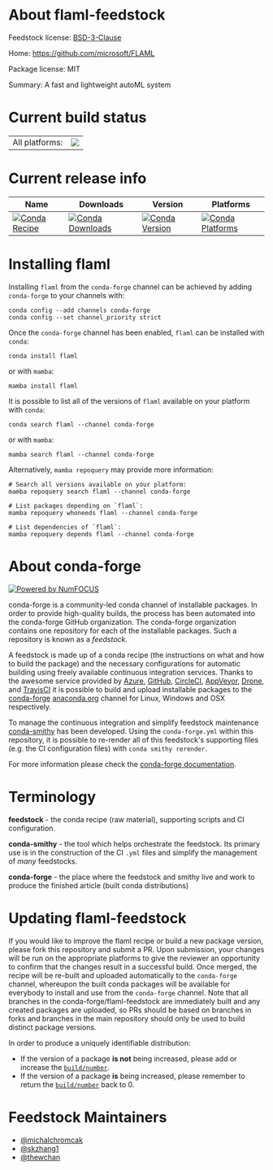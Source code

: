 About flaml-feedstock
=====================

Feedstock license: [BSD-3-Clause](https://github.com/conda-forge/flaml-feedstock/blob/main/LICENSE.txt)

Home: https://github.com/microsoft/FLAML

Package license: MIT

Summary: A fast and lightweight autoML system

Current build status
====================


<table><tr><td>All platforms:</td>
    <td>
      <a href="https://dev.azure.com/conda-forge/feedstock-builds/_build/latest?definitionId=14143&branchName=main">
        <img src="https://dev.azure.com/conda-forge/feedstock-builds/_apis/build/status/flaml-feedstock?branchName=main">
      </a>
    </td>
  </tr>
</table>

Current release info
====================

| Name | Downloads | Version | Platforms |
| --- | --- | --- | --- |
| [![Conda Recipe](https://img.shields.io/badge/recipe-flaml-green.svg)](https://anaconda.org/conda-forge/flaml) | [![Conda Downloads](https://img.shields.io/conda/dn/conda-forge/flaml.svg)](https://anaconda.org/conda-forge/flaml) | [![Conda Version](https://img.shields.io/conda/vn/conda-forge/flaml.svg)](https://anaconda.org/conda-forge/flaml) | [![Conda Platforms](https://img.shields.io/conda/pn/conda-forge/flaml.svg)](https://anaconda.org/conda-forge/flaml) |

Installing flaml
================

Installing `flaml` from the `conda-forge` channel can be achieved by adding `conda-forge` to your channels with:

```
conda config --add channels conda-forge
conda config --set channel_priority strict
```

Once the `conda-forge` channel has been enabled, `flaml` can be installed with `conda`:

```
conda install flaml
```

or with `mamba`:

```
mamba install flaml
```

It is possible to list all of the versions of `flaml` available on your platform with `conda`:

```
conda search flaml --channel conda-forge
```

or with `mamba`:

```
mamba search flaml --channel conda-forge
```

Alternatively, `mamba repoquery` may provide more information:

```
# Search all versions available on your platform:
mamba repoquery search flaml --channel conda-forge

# List packages depending on `flaml`:
mamba repoquery whoneeds flaml --channel conda-forge

# List dependencies of `flaml`:
mamba repoquery depends flaml --channel conda-forge
```


About conda-forge
=================

[![Powered by
NumFOCUS](https://img.shields.io/badge/powered%20by-NumFOCUS-orange.svg?style=flat&colorA=E1523D&colorB=007D8A)](https://numfocus.org)

conda-forge is a community-led conda channel of installable packages.
In order to provide high-quality builds, the process has been automated into the
conda-forge GitHub organization. The conda-forge organization contains one repository
for each of the installable packages. Such a repository is known as a *feedstock*.

A feedstock is made up of a conda recipe (the instructions on what and how to build
the package) and the necessary configurations for automatic building using freely
available continuous integration services. Thanks to the awesome service provided by
[Azure](https://azure.microsoft.com/en-us/services/devops/), [GitHub](https://github.com/),
[CircleCI](https://circleci.com/), [AppVeyor](https://www.appveyor.com/),
[Drone](https://cloud.drone.io/welcome), and [TravisCI](https://travis-ci.com/)
it is possible to build and upload installable packages to the
[conda-forge](https://anaconda.org/conda-forge) [anaconda.org](https://anaconda.org/)
channel for Linux, Windows and OSX respectively.

To manage the continuous integration and simplify feedstock maintenance
[conda-smithy](https://github.com/conda-forge/conda-smithy) has been developed.
Using the ``conda-forge.yml`` within this repository, it is possible to re-render all of
this feedstock's supporting files (e.g. the CI configuration files) with ``conda smithy rerender``.

For more information please check the [conda-forge documentation](https://conda-forge.org/docs/).

Terminology
===========

**feedstock** - the conda recipe (raw material), supporting scripts and CI configuration.

**conda-smithy** - the tool which helps orchestrate the feedstock.
                   Its primary use is in the construction of the CI ``.yml`` files
                   and simplify the management of *many* feedstocks.

**conda-forge** - the place where the feedstock and smithy live and work to
                  produce the finished article (built conda distributions)


Updating flaml-feedstock
========================

If you would like to improve the flaml recipe or build a new
package version, please fork this repository and submit a PR. Upon submission,
your changes will be run on the appropriate platforms to give the reviewer an
opportunity to confirm that the changes result in a successful build. Once
merged, the recipe will be re-built and uploaded automatically to the
`conda-forge` channel, whereupon the built conda packages will be available for
everybody to install and use from the `conda-forge` channel.
Note that all branches in the conda-forge/flaml-feedstock are
immediately built and any created packages are uploaded, so PRs should be based
on branches in forks and branches in the main repository should only be used to
build distinct package versions.

In order to produce a uniquely identifiable distribution:
 * If the version of a package **is not** being increased, please add or increase
   the [``build/number``](https://docs.conda.io/projects/conda-build/en/latest/resources/define-metadata.html#build-number-and-string).
 * If the version of a package **is** being increased, please remember to return
   the [``build/number``](https://docs.conda.io/projects/conda-build/en/latest/resources/define-metadata.html#build-number-and-string)
   back to 0.

Feedstock Maintainers
=====================

* [@michalchromcak](https://github.com/michalchromcak/)
* [@skzhang1](https://github.com/skzhang1/)
* [@thewchan](https://github.com/thewchan/)

